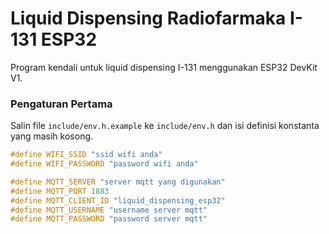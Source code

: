 # Liquid Dispensing Radiofarmaka I-131 ESP32

Program kendali untuk liquid dispensing I-131 menggunakan ESP32 DevKit V1.

### Pengaturan Pertama

Salin file `include/env.h.example` ke `include/env.h` dan isi definisi konstanta yang masih kosong.

```h
#define WIFI_SSID "ssid wifi anda"
#define WIFI_PASSWORD "password wifi anda"

#define MQTT_SERVER "server mqtt yang digunakan"
#define MQTT_PORT 1883
#define MQTT_CLIENT_ID "liquid_dispensing_esp32"
#define MQTT_USERNAME "username server mqtt"
#define MQTT_PASSWORD "password server mqtt"
```